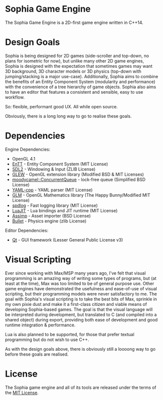 
# Sophia Game Engine

The Sophia Game Engine is a 2D-first game engine written in C++14.

# Design Goals

Sophia is being designed for 2D games (side-scroller and top-down, no plans for isometric for now), but unlike many other 2D game engines, Sophia is designed with the expectation that sometimes games may want 3D background, 3D character models or 3D physics (top-down with jumping/stacking is a major use-case).
Additionally, Sophia aims to combine the benefits of an Entity Component System (modularity and performance) with the convenience of a tree hierarchy of game objects. Sophia also aims to have an editor that features a consistent and sensible, easy to use workflow.

So: flexible, performant good UX. All while open source.

Obviously, there is a long long way to go to realise these goals.

# Dependencies

Engine Dependencies:

* OpenGL 4.1
* [EnTT](https://github.com/skypjack/entt) - Entity Component System (MIT License)
* [SDL2](http://libsdl.org/) - Windowing & Input (ZLIB License)
* [GLEW](http://glew.sourceforge.net/) - OpenGL extension library (Modified BSD & MIT Licenses)
* [moodycamel::ConcurrentQueue](https://github.com/cameron314/concurrentqueue) - lock-free queue (Simplified BSD License)
* [YAML-cpp](https://github.com/jbeder/yaml-cpp) - YAML parser (MIT License)
* [GLM](https://glm.g-truc.net/0.9.8/index.html) - OpenGL Mathematics library (The Happy Bunny/Modified MIT License)
* [spdlog](https://github.com/gabime/spdlog) - Fast logging library (MIT License)
* [LuaJIT](http://luajit.org/luajit.html) - Lua bindings and JIT runtime (MIT License)
* [Assimp](http://assimp.org/) - Asset importer (BSD License)
* [Bullet](https://github.com/bulletphysics/bullet3) - Physics engine (zlib License)

Editor Dependencies:

* [Qt](https://www.qt.io/developers/) - GUI framework (Lesser General Public License v3)

# Visual Scripting

Ever since working with Max/MSP many years ago, I've felt that visual programming is an amazing way of writing some types of programs, but (at least at the time), Max was too limited to be of general purpose use. Other game engines have demonstrated the usefulness and ease-of-use of visual scripting, but their programming models were never satisfactory to me. The goal with Sophia's visual scripting is to take the best bits of Max, sprinkle in my own pixie dust and make it a first-class citizen and viable means of developing Sophia-based games.
The goal is that the visual language will be interpreted during development, but translated to C (and compiled into a shared object) during export, providing both ease of development and good runtime integration & performance.

Lua is also planned to be supported, for those that prefer textual programming but do not wish to use C++.

As with the design goals above, there is obviously still a loooong way to go before these goals are realised.

# License

The Sophia game engine and all of its tools are released under the terms of the [MIT License](https://github.com/danielytics/sophia/blob/master/LICENSE).

